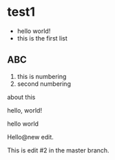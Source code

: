# test1

* hello world!
* this is the first list

## ABC
1. this is numbering
1. second numbering

about this

hello, world!


hello world

Hello@new edit.

This is edit #2 in the master branch.
